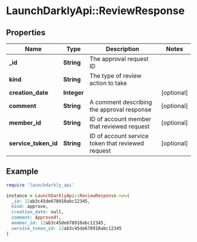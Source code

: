 # LaunchDarklyApi::ReviewResponse

## Properties

| Name | Type | Description | Notes |
| ---- | ---- | ----------- | ----- |
| **_id** | **String** | The approval request ID |  |
| **kind** | **String** | The type of review action to take |  |
| **creation_date** | **Integer** |  | [optional] |
| **comment** | **String** | A comment describing the approval response | [optional] |
| **member_id** | **String** | ID of account member that reviewed request | [optional] |
| **service_token_id** | **String** | ID of account service token that reviewed request | [optional] |

## Example

```ruby
require 'launchdarkly_api'

instance = LaunchDarklyApi::ReviewResponse.new(
  _id: 12ab3c45de678910abc12345,
  kind: approve,
  creation_date: null,
  comment: Approved!,
  member_id: 12ab3c45de678910abc12345,
  service_token_id: 12ab3c45de678910abc12345
)
```

